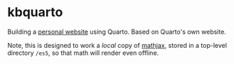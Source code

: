 # kbquarto

Building a [personal website](https://www.krisb.org/) using Quarto. Based on Quarto's own website.

Note, this is designed to work a *local* copy of [mathjax](https://docs.mathjax.org/en/latest/web/hosting.html), stored in a top-level directory `/es5`, so that math will render even offline.